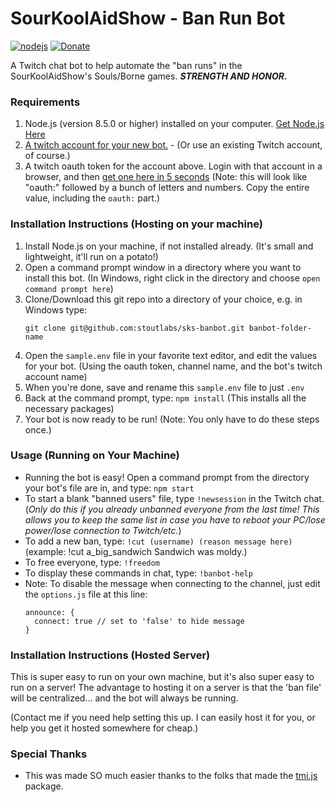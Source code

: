 # SourKoolAidShow - Ban Run Bot

[![nodejs](https://img.shields.io/badge/node.js-8.5.0-brightgreen.svg?style=flat-square)](https://nodejs.org/en/)
[![Donate](https://img.shields.io/badge/paypal-donate-yellow.svg?style=flat-square)](https://paypal.me/stoutlabs/5.00)

A Twitch chat bot to help automate the "ban runs" in the SourKoolAidShow's Souls/Borne games. **_STRENGTH AND HONOR._**

### Requirements

1.  Node.js (version 8.5.0 or higher) installed on your computer. [Get Node.js Here](https://nodejs.org/en/download/)
2.  [A twitch account for your new bot.](https://twitch.tv/) - (Or use an existing Twitch account, of course.)
3.  A twitch oauth token for the account above. Login with that account in a browser, and then [get one here in 5 seconds](https://twitchapps.com/tmi/)
    (Note: this will look like "oauth:" followed by a bunch of letters and numbers. Copy the entire value, including the `oauth:` part.)

### Installation Instructions (Hosting on your machine)

1.  Install Node.js on your machine, if not installed already. (It's small and lightweight, it'll run on a potato!)
2.  Open a command prompt window in a directory where you want to install this bot. (In Windows, right click in the directory and choose `open command prompt here`)
3.  Clone/Download this git repo into a directory of your choice, e.g. in Windows type:
    ```
    git clone git@github.com:stoutlabs/sks-banbot.git banbot-folder-name
    ```
4.  Open the `sample.env` file in your favorite text editor, and edit the values for your bot. (Using the oauth token, channel name, and the bot's twitch account name)
5.  When you're done, save and rename this `sample.env` file to just `.env`
6.  Back at the command prompt, type: `npm install` (This installs all the necessary packages)
7.  Your bot is now ready to be run! (Note: You only have to do these steps once.)

### Usage (Running on Your Machine)

- Running the bot is easy! Open a command prompt from the directory your bot's file are in, and type: `npm start`
- To start a blank "banned users" file, type `!newsession` in the Twitch chat. (_Only do this if you already unbanned everyone from the last time! This allows you to keep the same list in case you have to reboot your PC/lose power/lose connection to Twitch/etc._)
- To add a new ban, type: `!cut (username) (reason message here)` (example: !cut a_big_sandwich Sandwich was moldy.)
- To free everyone, type: `!freedom`
- To display these commands in chat, type: `!banbot-help`
- Note: To disable the message when connecting to the channel, just edit the `options.js` file at this line:
  ```
  announce: {
    connect: true // set to 'false' to hide message
  }
  ```

### Installation Instructions (Hosted Server)

This is super easy to run on your own machine, but it's also super easy to run on a server! The advantage to hosting it on a server is that the 'ban file' will be centralized... and the bot will always be running.

(Contact me if you need help setting this up. I can easily host it for you, or help you get it hosted somewhere for cheap.)

### Special Thanks

- This was made SO much easier thanks to the folks that made the [tmi.js](https://github.com/tmijs/tmi.js) package.
